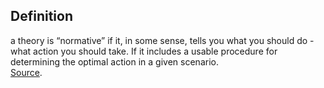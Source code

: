 ## Definition
a theory is “normative” if it, in some sense, tells you what you should do - what action you should take. If it includes a usable procedure for determining the optimal action in a given scenario.  
[Source](https://www.quora.com/What-is-the-difference-between-normative-and-non-normative?share=1).